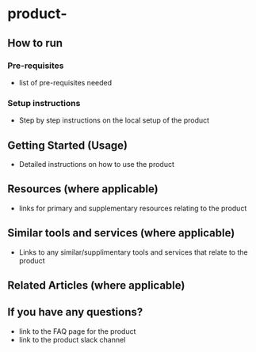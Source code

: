 # product-<name>

## How to run

### Pre-requisites
 - list of pre-requisites needed

### Setup instructions
- Step by step instructions on the local setup of the product

## Getting Started (Usage)
- Detailed instructions on how to use the product

## Resources (where applicable)
- links for primary and supplementary resources relating to the product


## Similar tools and services (where applicable)
- Links to any similar/supplimentary tools and services that relate to the product

## Related Articles (where applicable)

## If you have any questions?
- link to the FAQ page for the product
- link to the product slack channel
